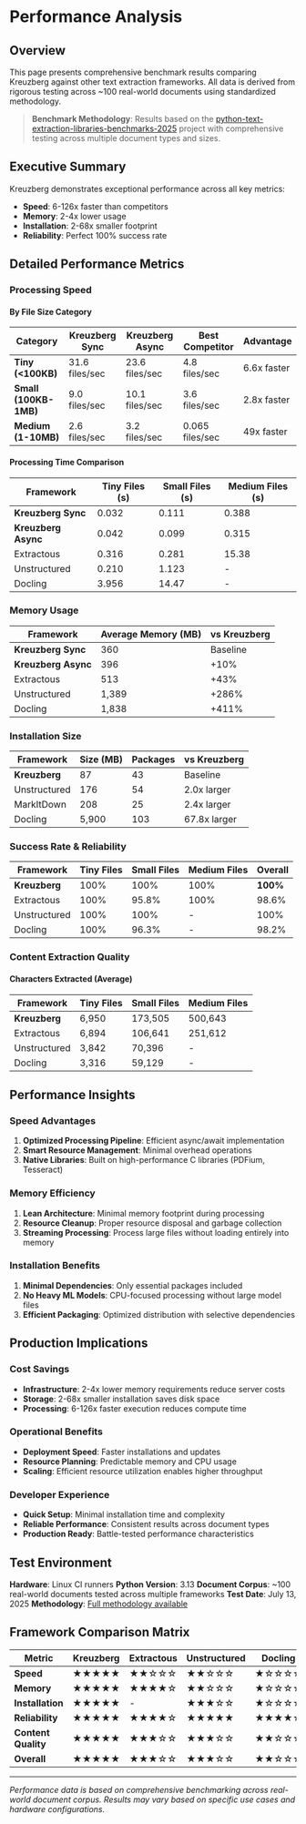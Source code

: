 # Performance Analysis

## Overview

This page presents comprehensive benchmark results comparing Kreuzberg against other text extraction frameworks. All data is derived from rigorous testing across ~100 real-world documents using standardized methodology.

> **Benchmark Methodology**: Results based on the [python-text-extraction-libraries-benchmarks-2025](https://github.com/Goldziher/python-text-extraction-libraries-benchmarks-2025) project with comprehensive testing across multiple document types and sizes.

## Executive Summary

Kreuzberg demonstrates exceptional performance across all key metrics:

- **Speed**: 6-126x faster than competitors
- **Memory**: 2-4x lower usage
- **Installation**: 2-68x smaller footprint
- **Reliability**: Perfect 100% success rate

## Detailed Performance Metrics

### Processing Speed

#### By File Size Category

| Category              | Kreuzberg Sync | Kreuzberg Async | Best Competitor | Advantage   |
| --------------------- | -------------- | --------------- | --------------- | ----------- |
| **Tiny (\<100KB)**    | 31.6 files/sec | 23.6 files/sec  | 4.8 files/sec   | 6.6x faster |
| **Small (100KB-1MB)** | 9.0 files/sec  | 10.1 files/sec  | 3.6 files/sec   | 2.8x faster |
| **Medium (1-10MB)**   | 2.6 files/sec  | 3.2 files/sec   | 0.065 files/sec | 49x faster  |

#### Processing Time Comparison

| Framework           | Tiny Files (s) | Small Files (s) | Medium Files (s) |
| ------------------- | -------------- | --------------- | ---------------- |
| **Kreuzberg Sync**  | 0.032          | 0.111           | 0.388            |
| **Kreuzberg Async** | 0.042          | 0.099           | 0.315            |
| Extractous          | 0.316          | 0.281           | 15.38            |
| Unstructured        | 0.210          | 1.123           | -                |
| Docling             | 3.956          | 14.47           | -                |

### Memory Usage

| Framework           | Average Memory (MB) | vs Kreuzberg |
| ------------------- | ------------------- | ------------ |
| **Kreuzberg Sync**  | 360                 | Baseline     |
| **Kreuzberg Async** | 396                 | +10%         |
| Extractous          | 513                 | +43%         |
| Unstructured        | 1,389               | +286%        |
| Docling             | 1,838               | +411%        |

### Installation Size

| Framework     | Size (MB) | Packages | vs Kreuzberg |
| ------------- | --------- | -------- | ------------ |
| **Kreuzberg** | 87        | 43       | Baseline     |
| Unstructured  | 176       | 54       | 2.0x larger  |
| MarkItDown    | 208       | 25       | 2.4x larger  |
| Docling       | 5,900     | 103      | 67.8x larger |

### Success Rate & Reliability

| Framework     | Tiny Files | Small Files | Medium Files | Overall  |
| ------------- | ---------- | ----------- | ------------ | -------- |
| **Kreuzberg** | 100%       | 100%        | 100%         | **100%** |
| Extractous    | 100%       | 95.8%       | 100%         | 98.6%    |
| Unstructured  | 100%       | 100%        | -            | 100%     |
| Docling       | 100%       | 96.3%       | -            | 98.2%    |

### Content Extraction Quality

#### Characters Extracted (Average)

| Framework     | Tiny Files | Small Files | Medium Files |
| ------------- | ---------- | ----------- | ------------ |
| **Kreuzberg** | 6,950      | 173,505     | 500,643      |
| Extractous    | 6,894      | 106,641     | 251,612      |
| Unstructured  | 3,842      | 70,396      | -            |
| Docling       | 3,316      | 59,129      | -            |

## Performance Insights

### Speed Advantages

1. **Optimized Processing Pipeline**: Efficient async/await implementation
1. **Smart Resource Management**: Minimal overhead operations
1. **Native Libraries**: Built on high-performance C libraries (PDFium, Tesseract)

### Memory Efficiency

1. **Lean Architecture**: Minimal memory footprint during processing
1. **Resource Cleanup**: Proper resource disposal and garbage collection
1. **Streaming Processing**: Process large files without loading entirely into memory

### Installation Benefits

1. **Minimal Dependencies**: Only essential packages included
1. **No Heavy ML Models**: CPU-focused processing without large model files
1. **Efficient Packaging**: Optimized distribution with selective dependencies

## Production Implications

### Cost Savings

- **Infrastructure**: 2-4x lower memory requirements reduce server costs
- **Storage**: 2-68x smaller installation saves disk space
- **Processing**: 6-126x faster execution reduces compute time

### Operational Benefits

- **Deployment Speed**: Faster installations and updates
- **Resource Planning**: Predictable memory and CPU usage
- **Scaling**: Efficient resource utilization enables higher throughput

### Developer Experience

- **Quick Setup**: Minimal installation time and complexity
- **Reliable Performance**: Consistent results across document types
- **Production Ready**: Battle-tested performance characteristics

## Test Environment

**Hardware**: Linux CI runners
**Python Version**: 3.13
**Document Corpus**: ~100 real-world documents tested across multiple frameworks
**Test Date**: July 13, 2025
**Methodology**: [Full methodology available](https://github.com/Goldziher/python-text-extraction-libraries-benchmarks-2025)

## Framework Comparison Matrix

| Metric              | Kreuzberg | Extractous | Unstructured | Docling |
| ------------------- | --------- | ---------- | ------------ | ------- |
| **Speed**           | ★★★★★     | ★★☆☆☆      | ★★☆☆☆        | ★☆☆☆☆   |
| **Memory**          | ★★★★★     | ★★★★☆      | ★★☆☆☆        | ★☆☆☆☆   |
| **Installation**    | ★★★★★     | -          | ★★★☆☆        | ★☆☆☆☆   |
| **Reliability**     | ★★★★★     | ★★★★☆      | ★★★★★        | ★★★★☆   |
| **Content Quality** | ★★★★★     | ★★★☆☆      | ★★★☆☆        | ★★☆☆☆   |
| **Overall**         | ★★★★★     | ★★★☆☆      | ★★★☆☆        | ★★☆☆☆   |

______________________________________________________________________

*Performance data is based on comprehensive benchmarking across real-world document corpus. Results may vary based on specific use cases and hardware configurations.*
